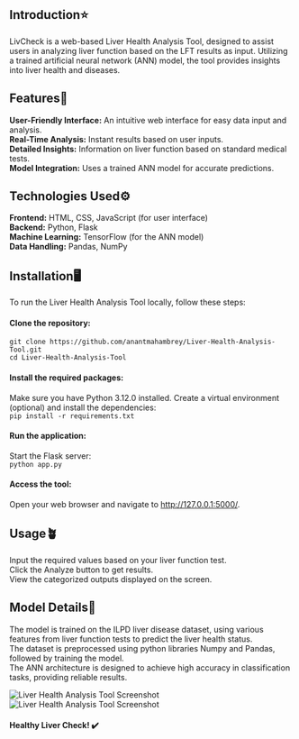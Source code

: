 ## Introduction⭐
LivCheck is a web-based Liver Health Analysis Tool, designed to assist users in analyzing liver function based on the LFT results as input. Utilizing a trained artificial neural network (ANN) model, the tool provides insights into liver health and diseases.

## Features🚀
**User-Friendly Interface:** An intuitive web interface for easy data input and analysis.   
**Real-Time Analysis:** Instant results based on user inputs.    
**Detailed Insights:** Information on liver function based on standard medical tests.    
**Model Integration:** Uses a trained ANN model for accurate predictions.

## Technologies Used⚙️
**Frontend:** HTML, CSS, JavaScript (for user interface)    
**Backend:** Python, Flask    
**Machine Learning:** TensorFlow (for the ANN model)    
**Data Handling:** Pandas, NumPy

## Installation🖥️
To run the Liver Health Analysis Tool locally, follow these steps:

#### Clone the repository:
```git clone https://github.com/anantmahambrey/Liver-Health-Analysis-Tool.git```   
```cd Liver-Health-Analysis-Tool```

#### Install the required packages: 
Make sure you have Python 3.12.0 installed. Create a virtual environment (optional) and install the dependencies:    
```pip install -r requirements.txt```

#### Run the application: 
Start the Flask server:    
```python app.py```

#### Access the tool: 
Open your web browser and navigate to http://127.0.0.1:5000/.

## Usage🪴
Input the required values based on your liver function test.    
Click the Analyze button to get results.    
View the categorized outputs displayed on the screen.

## Model Details🤖
The model is trained on the ILPD liver disease dataset, using various features from liver function tests to predict the liver health status.    
The dataset is preprocessed using python libraries Numpy and Pandas, followed by training the model.    
The ANN architecture is designed to achieve high accuracy in classification tasks, providing reliable results.

![Liver Health Analysis Tool Screenshot](images/pic1)
![Liver Health Analysis Tool Screenshot](images/pic2)

#### Healthy Liver Check! ✔️
